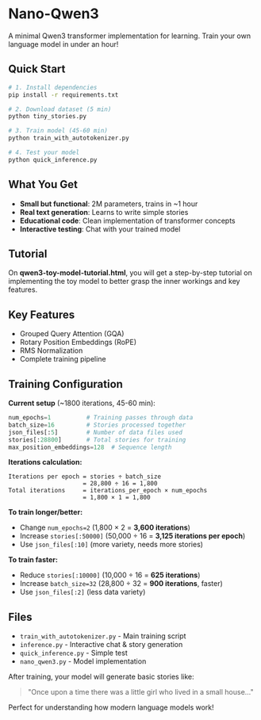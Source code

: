 # Nano-Qwen3

A minimal Qwen3 transformer implementation for learning. Train your own language model in under an hour!

## Quick Start

```bash
# 1. Install dependencies
pip install -r requirements.txt

# 2. Download dataset (5 min)
python tiny_stories.py

# 3. Train model (45-60 min)
python train_with_autotokenizer.py

# 4. Test your model
python quick_inference.py
```

## What You Get

- **Small but functional**: 2M parameters, trains in ~1 hour
- **Real text generation**: Learns to write simple stories
- **Educational code**: Clean implementation of transformer concepts
- **Interactive testing**: Chat with your trained model

## Tutorial

On **qwen3-toy-model-tutorial.html**, you will get a step-by-step tutorial on implementing the toy model
to better grasp the inner workings and key features.


## Key Features

- Grouped Query Attention (GQA) 
- Rotary Position Embeddings (RoPE)
- RMS Normalization
- Complete training pipeline

## Training Configuration

**Current setup** (~1800 iterations, 45-60 min):
```python
num_epochs=1          # Training passes through data
batch_size=16         # Stories processed together
json_files[:5]        # Number of data files used
stories[:28800]       # Total stories for training
max_position_embeddings=128  # Sequence length
```

**Iterations calculation:**
```
Iterations per epoch = stories ÷ batch_size
                     = 28,800 ÷ 16 = 1,800
Total iterations     = iterations_per_epoch × num_epochs
                     = 1,800 × 1 = 1,800
```

**To train longer/better:**
- Change `num_epochs=2` (1,800 × 2 = **3,600 iterations**)
- Increase `stories[:50000]` (50,000 ÷ 16 = **3,125 iterations per epoch**)
- Use `json_files[:10]` (more variety, needs more stories)

**To train faster:**
- Reduce `stories[:10000]` (10,000 ÷ 16 = **625 iterations**)
- Increase `batch_size=32` (28,800 ÷ 32 = **900 iterations**, faster)
- Use `json_files[:2]` (less data variety)

## Files

- `train_with_autotokenizer.py` - Main training script
- `inference.py` - Interactive chat & story generation  
- `quick_inference.py` - Simple test
- `nano_qwen3.py` - Model implementation

After training, your model will generate basic stories like:
> "Once upon a time there was a little girl who lived in a small house..."

Perfect for understanding how modern language models work!